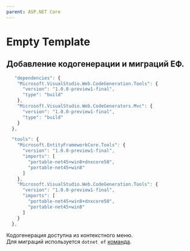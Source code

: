 ```yaml
---
parent: ASP.NET Core
---
```


# Empty Template

## Добавление кодогенерации и миграций ЕФ.

```javascript
   "dependencies": {
    "Microsoft.VisualStudio.Web.CodeGeneration.Tools": {
      "version": "1.0.0-preview1-final",
      "type": "build"
    },
    "Microsoft.VisualStudio.Web.CodeGenerators.Mvc": {
      "version": "1.0.0-preview1-final",
      "type": "build"
    }
  },

  "tools": {
    "Microsoft.EntityFrameworkCore.Tools": {
      "version": "1.0.0-preview1-final",
      "imports": [
        "portable-net45+win8+dnxcore50",
        "portable-net45+win8"
      ]
    },
    "Microsoft.VisualStudio.Web.CodeGeneration.Tools": {
      "version": "1.0.0-preview1-final",
      "imports": [
        "portable-net45+win8+dnxcore50",
        "portable-net45+win8"
      ]
    }
  },
```

Кодогенерация доступна из контекстного меню.  
Для миграций используется `dotnet ef` [команда](https://docs.efproject.net/en/latest/cli/dotnet.html).

